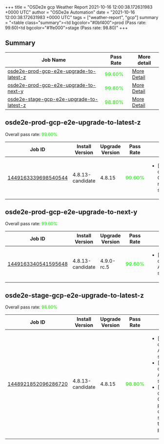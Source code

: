 +++
title = "OSDe2e gcp Weather Report 2021-10-16 12:00:38.172631983 +0000 UTC"
author = "OSDe2e Automation"
date = "2021-10-16 12:00:38.172631983 +0000 UTC"
tags = ["weather-report", "gcp"]
summary = "<table class=\"summary\"><tr><td bgcolor=\"#0bf400\"></td><td>prod (Pass rate: 99.60)</td></tr><tr><td bgcolor=\"#1fe000\"></td><td>stage (Pass rate: 98.80)</td></tr></table>"
+++
## Summary

| Job Name | Pass Rate | More detail |
|----------|-----------|-------------|
|[osde2e-prod-gcp-e2e-upgrade-to-latest-z](https://prow.ci.openshift.org/?job=osde2e-prod-gcp-e2e-upgrade-to-latest-z)| <span style="color:#0bf400;">99.60%</span>|[More Detail](#osde2e-prod-gcp-e2e-upgrade-to-latest-z)|
|[osde2e-prod-gcp-e2e-upgrade-to-next-y](https://prow.ci.openshift.org/?job=osde2e-prod-gcp-e2e-upgrade-to-next-y)| <span style="color:#0bf400;">99.60%</span>|[More Detail](#osde2e-prod-gcp-e2e-upgrade-to-next-y)|
|[osde2e-stage-gcp-e2e-upgrade-to-latest-z](https://prow.ci.openshift.org/?job=osde2e-stage-gcp-e2e-upgrade-to-latest-z)| <span style="color:#1fe000;">98.80%</span>|[More Detail](#osde2e-stage-gcp-e2e-upgrade-to-latest-z)|



## osde2e-prod-gcp-e2e-upgrade-to-latest-z

Overall pass rate: <span style="color:#0bf400;">99.60%</span>

| Job ID | Install Version | Upgrade Version | Pass Rate | Failures |
|--------|-----------------|-----------------|-----------|----------|
[1449163339698540544](https://prow.ci.openshift.org/view/gs/origin-ci-test/logs/osde2e-prod-gcp-e2e-upgrade-to-latest-z/1449163339698540544) | 4.8.13-candidate | 4.8.15 | <span style="color:#0bf400;">99.60%</span>|<ul><li>[upgrade] [Suite: operators] CloudIngressOperator rh-api-test hostname should resolve</li></ul>



## osde2e-prod-gcp-e2e-upgrade-to-next-y

Overall pass rate: <span style="color:#0bf400;">99.60%</span>

| Job ID | Install Version | Upgrade Version | Pass Rate | Failures |
|--------|-----------------|-----------------|-----------|----------|
[1449163340541595648](https://prow.ci.openshift.org/view/gs/origin-ci-test/logs/osde2e-prod-gcp-e2e-upgrade-to-next-y/1449163340541595648) | 4.8.13-candidate | 4.9.0-rc.5 | <span style="color:#0bf400;">99.60%</span>|<ul><li>[upgrade] [Suite: operators] AlertmanagerInhibitions should exist</li></ul>



## osde2e-stage-gcp-e2e-upgrade-to-latest-z

Overall pass rate: <span style="color:#1fe000;">98.80%</span>

| Job ID | Install Version | Upgrade Version | Pass Rate | Failures |
|--------|-----------------|-----------------|-----------|----------|
[1448921852096286720](https://prow.ci.openshift.org/view/gs/origin-ci-test/logs/osde2e-stage-gcp-e2e-upgrade-to-latest-z/1448921852096286720) | 4.8.13-candidate | 4.8.15 | <span style="color:#1fe000;">98.80%</span>|<ul><li>[install] [Suite: operators] AlertmanagerInhibitions should exist</li><li>[upgrade] [Suite: operators] AlertmanagerInhibitions should exist</li><li>[upgrade] [Suite: operators] CloudIngressOperator publishingstrategies dedicated admin should not be allowed to manage publishingstrategies CR</li></ul>




